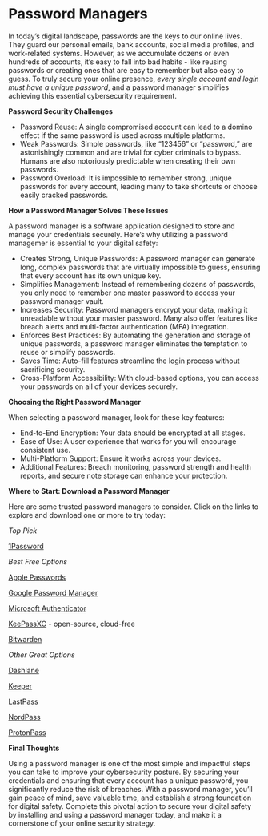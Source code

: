 # Password Managers

In today’s digital landscape, passwords are the keys to our online lives. They guard our personal emails, bank accounts, social media profiles, and work-related systems. However, as we accumulate dozens or even hundreds of accounts, it’s easy to fall into bad habits - like reusing passwords or creating ones that are easy to remember but also easy to guess. To truly secure your online presence, *every single account and login must have a unique password*, and a password manager simplifies achieving this essential cybersecurity requirement.

**Password Security Challenges**

- Password Reuse: A single compromised account can lead to a domino effect if the same password is used across multiple platforms.
- Weak Passwords: Simple passwords, like “123456” or “password,” are astonishingly common and are trivial for cyber criminals to bypass. Humans are also notoriously predictable when creating their own passwords.
- Password Overload: It is impossible to remember strong, unique passwords for every account, leading many to take shortcuts or choose easily cracked passwords.

**How a Password Manager Solves These Issues**

A password manager is a software application designed to store and manage your credentials securely. Here’s why utilizing a password managemer is essential to your digital safety:

- Creates Strong, Unique Passwords: A password manager can generate long, complex passwords that are virtually impossible to guess, ensuring that every account has its own unique key.
- Simplifies Management: Instead of remembering dozens of passwords, you only need to remember one master password to access your password manager vault.
- Increases Security: Password managers encrypt your data, making it unreadable without your master password. Many also offer features like breach alerts and multi-factor authentication (MFA) integration.
- Enforces Best Practices: By automating the generation and storage of unique passwords, a password manager eliminates the temptation to reuse or simplify passwords.
- Saves Time: Auto-fill features streamline the login process without sacrificing security.
- Cross-Platform Accessibility: With cloud-based options, you can access your passwords on all of your devices securely.

**Choosing the Right Password Manager**

When selecting a password manager, look for these key features:

- End-to-End Encryption: Your data should be encrypted at all stages.
- Ease of Use: A user experience that works for you will encourage consistent use.
- Multi-Platform Support: Ensure it works across your devices.
- Additional Features: Breach monitoring, password strength and health reports, and secure note storage can enhance your protection.

**Where to Start: Download a Password Manager**

Here are some trusted password managers to consider. Click on the links to explore and download one or more to try today:

*Top Pick*

[1Password](https://1password.com/)

*Best Free Options*

[Apple Passwords](https://apps.apple.com/us/app/passwords/id6473799789)

[Google Password Manager](https://support.google.com/accounts/answer/6208650?hl=en&co=GENIE.Platform%3DAndroid#zippy=%2Cget-started)

[Microsoft Authenticator](https://support.microsoft.com/en-us/account-billing/about-microsoft-authenticator-9783c865-0308-42fb-a519-8cf666fe0acc)

[KeePassXC](https://keepassxc.org/) - open-source, cloud-free

[Bitwarden](https://bitwarden.com/)

*Other Great Options*

[Dashlane](https://www.dashlane.com/personal-password-manager)

[Keeper](https://www.keepersecurity.com/)

[LastPass](https://www.lastpass.com/)

[NordPass](https://nordpass.com/password-manager/)

[ProtonPass](https://proton.me/pass)

**Final Thoughts**

Using a password manager is one of the most simple and impactful steps you can take to improve your cybersecurity posture. By securing your credentials and ensuring that every account has a unique password, you significantly reduce the risk of breaches. With a password manager, you’ll gain peace of mind, save valuable time, and establish a strong foundation for digital safety. Complete this pivotal action to secure your digital safety by installing and using a password manager today, and make it a cornerstone of your online security strategy.
